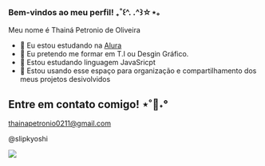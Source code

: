 ### Bem-vindos ao meu perfil! ₊˚꒰^. .^꒱☆⋆｡

Meu nome é Thainá Petronio de Oliveira

- 🧸 Eu estou estudando na [Alura](https://alura.com.br)
- 🌱 Eu pretendo me formar em T.I ou Desgin Gráfico.
- 👯 Estou estudando linguagem JavaSricpt
- 🍙 Estou usando esse espaço para organização e compartilhamento dos meus projetos desivolvidos

## Entre em contato comigo! ⋆˚🐾˖°

thainapetronio0211@gmail.com

@slipkyoshi

![](https://media1.tenor.com/m/xNUcwlD4FdEAAAAd/gojo-satoru.gif)
